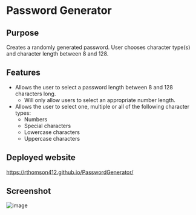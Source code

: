 # Password Generator

## Purpose
Creates a randomly generated password. User chooses character type(s) and character length between 8 and 128.

## Features
* Allows the user to select a password length between 8 and 128 characters long.
  * Will only allow users to select an appropriate number length.
* Allows the user to select one, multiple or all of the following character types:
  * Numbers
  * Special characters
  * Lowercase characters
  * Uppercase characters

## Deployed website
https://rthomson412.github.io/PasswordGenerator/

## Screenshot
![image](https://user-images.githubusercontent.com/96792780/158996602-bec3d698-ecff-4397-89fb-15604388ae24.png)

